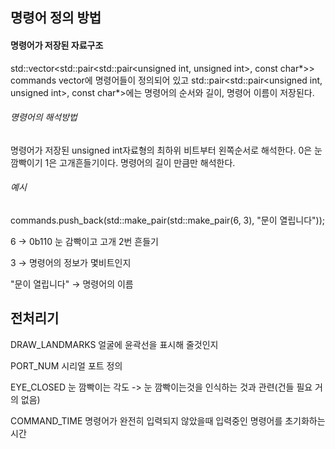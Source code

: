 ## 명령어 정의 방법
#### 명령어가 저장된 자료구조
std::vector<std::pair<std::pair<unsigned int, unsigned int>, const char*>> commands
vector에 명령어들이 정의되어 있고 std::pair<std::pair<unsigned int, unsigned int>, const char*>에는 명령어의 순서와 길이, 명령어 이름이 저장된다.
###### 명령어의 해석방법
명령어가 저장된 unsigned int자료형의 최하위 비트부터 왼쪽순서로 해석한다. 0은 눈깜빡이기 1은 고개흔들기이다. 명령어의 길이 만큼만 해석한다.
###### 예시
commands.push_back(std::make_pair(std::make_pair(6, 3), "문이 열립니다"));

6                   → 0b110 눈 감빡이고 고개 2번 흔들기

3                   → 명령어의 정보가 몇비트인지

"문이 열립니다"     → 명령어의 이름

## 전처리기

DRAW_LANDMARKS  얼굴에 윤곽선을 표시해 줄것인지

PORT_NUM        시리얼 포트 정의

EYE_CLOSED      눈 깜빡이는 각도 -> 눈 깜빡이는것을 인식하는 것과 관련(건들 필요 거의 없음)

COMMAND_TIME    명령어가 완전히 입력되지 않았을때 입력중인 명령어를 초기화하는 시간
